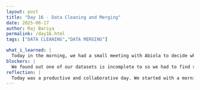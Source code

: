 ```yaml
---
layout: post
title: "Day 16 - Data Cleaning and Merging"
date: 2025-06-17
author: Raj Bariya
permalink: /day16.html
tags: ["DATA CLEANING","DATA MERGING"]

what_i_learned: |
  Today in the morning, we had a small meeting with Abiola to decide what we will be doing throughout the day. We did some revision on  Time Series and SQL. Later, Opeyemi and our team played kahoot to test our skills but we couldn't finish it due to internet issues. But she did give us some insights on CNN, KNN, XGBoost and LSTM. After meeting with Opeyemi, we started working on datastes. We had a small meeting on which data are required for our model and we are waiting for Abiola to accept out initial data selection.
blockers: |
  We found out one of our datasets is incomplete to so we had to find some new datasets. We found another dataset and combined we have about 6M data to work with.
reflection: |
  Today was a productive and collaborative day. We started with a morning meeting with Abiola, where we outlined our tasks and goals for the day. This helped set a clear direction and kept everyone aligned. We spent some time revising key concepts in Time Series and SQL, which was a helpful refresher. In the afternoon, we shifted focus to working with datasets. We had a short meeting to discuss which data would be essential for our model, and we’re currently waiting for Abiola’s feedback on our initial selection. During this process, we discovered that one of our datasets was incomplete, which posed a challenge. However, we were able to find a replacement dataset and now have approximately 6 million data points to work with, which puts us in a strong position moving forward. 
---
```

